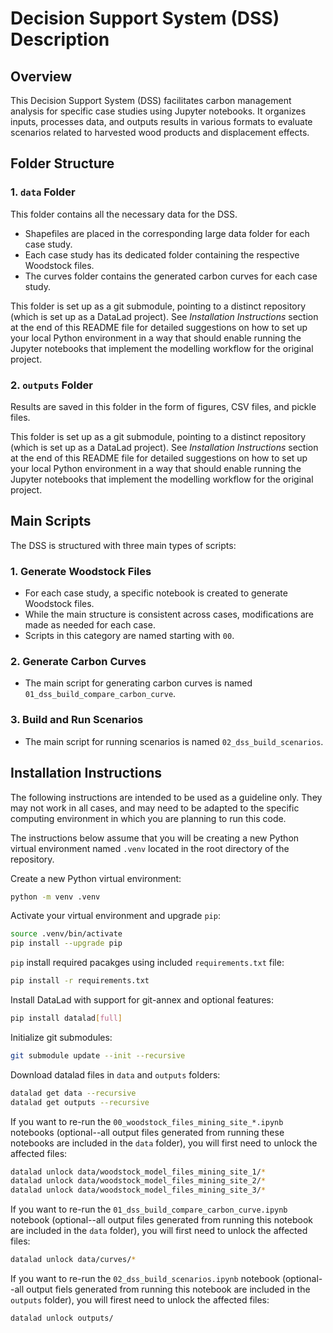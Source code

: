 # Decision Support System (DSS) Description

## Overview

This Decision Support System (DSS) facilitates carbon management analysis for specific case studies using Jupyter notebooks. It organizes inputs, processes data, and outputs results in various formats to evaluate scenarios related to harvested wood products and displacement effects.

## Folder Structure

### 1. `data` Folder

This folder contains all the necessary data for the DSS.  
- Shapefiles are placed in the corresponding large data folder for each case study.  
- Each case study has its dedicated folder containing the respective Woodstock files.
- The curves folder contains the generated carbon curves for each case study.  

This folder is set up as a git submodule, pointing to a distinct repository (which is set up as a DataLad project).
See *Installation Instructions* section at the end of this README file for detailed suggestions on how 
to set up your local Python environment in a way that should enable running the Jupyter notebooks that implement
the modelling workflow for the original project. 

### 2. `outputs` Folder

Results are saved in this folder in the form of figures, CSV files, and pickle files.

This folder is set up as a git submodule, pointing to a distinct repository (which is set up as a DataLad project).
See *Installation Instructions* section at the end of this README file for detailed suggestions on how 
to set up your local Python environment in a way that should enable running the Jupyter notebooks that implement
the modelling workflow for the original project. 


## Main Scripts

The DSS is structured with three main types of scripts:

### 1. **Generate Woodstock Files**

- For each case study, a specific notebook is created to generate Woodstock files.
- While the main structure is consistent across cases, modifications are made as needed for each case.  
- Scripts in this category are named starting with `00`.

### 2. **Generate Carbon Curves**

- The main script for generating carbon curves is named `01_dss_build_compare_carbon_curve`.  

### 3. **Build and Run Scenarios**

- The main script for running scenarios is named `02_dss_build_scenarios`.  

## Installation Instructions

The following instructions are intended to be used as a guideline only. They may not work in all cases, and
may need to be adapted to the specific computing environment in which you are planning to run this code.

The instructions below assume that you will be creating a new Python virtual environment named `.venv` located in the root directory of the repository.

Create a new Python virtual environment:
```bash
python -m venv .venv
```


Activate your virtual environment and upgrade `pip`: 
```bash
source .venv/bin/activate
pip install --upgrade pip
```

`pip` install required pacakges using included `requirements.txt` file:
```bash
pip install -r requirements.txt
```

Install DataLad with support for git-annex and optional features:
```bash
pip install datalad[full]
```

Initialize git submodules:
```bash
git submodule update --init --recursive
```

Download datalad files in `data` and `outputs` folders:
```bash
datalad get data --recursive
datalad get outputs --recursive
```

If you want to re-run the `00_woodstock_files_mining_site_*.ipynb` notebooks (optional--all output files generated from running these notebooks are included in the `data` folder), you will first need to unlock the affected files:
```bash
datalad unlock data/woodstock_model_files_mining_site_1/*
datalad unlock data/woodstock_model_files_mining_site_2/*
datalad unlock data/woodstock_model_files_mining_site_3/*
```

If you want to re-run the `01_dss_build_compare_carbon_curve.ipynb` notebook (optional--all output files generated from running this notebook are included in the `data` folder), you will first need to unlock the affected files:
```bash
datalad unlock data/curves/*
```

If you want to re-run the `02_dss_build_scenarios.ipynb` notebook (optional--all output fiels generated from running this notebook are included in the `outputs` folder), you will firest need to unlock the affected files:
```bash
datalad unlock outputs/
```
